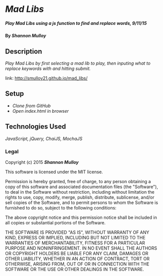 # _Mad Libs_

##### _Play Mad Libs using a js function to find and replace words, 9/11/15_

#### By _**Shannon Mulloy**_

## Description

_Play Mad Libs by first selecting a mad lib to play, then inputing what to replace keywords with and hitting submit._

link: http://smulloy21.github.io/mad_libs/

## Setup

* _Clone from GitHub_
* _Open index.html in browser_

## Technologies Used

_JavaScript, jQuery, ChaiJS, MochaJS_

### Legal

Copyright (c) 2015 **_Shannon Mulloy_**

This software is licensed under the MIT license.

Permission is hereby granted, free of charge, to any person obtaining a copy
of this software and associated documentation files (the "Software"), to deal
in the Software without restriction, including without limitation the rights
to use, copy, modify, merge, publish, distribute, sublicense, and/or sell
copies of the Software, and to permit persons to whom the Software is
furnished to do so, subject to the following conditions:

The above copyright notice and this permission notice shall be included in
all copies or substantial portions of the Software.

THE SOFTWARE IS PROVIDED "AS IS", WITHOUT WARRANTY OF ANY KIND, EXPRESS OR
IMPLIED, INCLUDING BUT NOT LIMITED TO THE WARRANTIES OF MERCHANTABILITY,
FITNESS FOR A PARTICULAR PURPOSE AND NONINFRINGEMENT. IN NO EVENT SHALL THE
AUTHORS OR COPYRIGHT HOLDERS BE LIABLE FOR ANY CLAIM, DAMAGES OR OTHER
LIABILITY, WHETHER IN AN ACTION OF CONTRACT, TORT OR OTHERWISE, ARISING FROM,
OUT OF OR IN CONNECTION WITH THE SOFTWARE OR THE USE OR OTHER DEALINGS IN
THE SOFTWARE.
